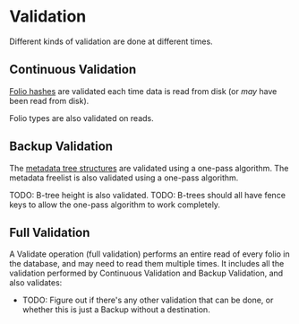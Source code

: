 # Validation

Different kinds of validation are done at different times.

## Continuous Validation

[Folio hashes](./file-formats/folios.md) are validated each time data is read from disk (or *may* have been read from disk).

Folio types are also validated on reads.

## Backup Validation

The [metadata tree structures](./file-formats/database.md#metadata-structures) are validated using a one-pass algorithm. The metadata freelist is also validated using a one-pass algorithm.

TODO: B-tree height is also validated.
TODO: B-trees should all have fence keys to allow the one-pass algorithm to work completely.

## Full Validation

A Validate operation (full validation) performs an entire read of every folio in the database, and may need to read them multiple times. It includes all the validation performed by Continuous Validation and Backup Validation, and also validates:
- TODO: Figure out if there's any other validation that can be done, or whether this is just a Backup without a destination.

